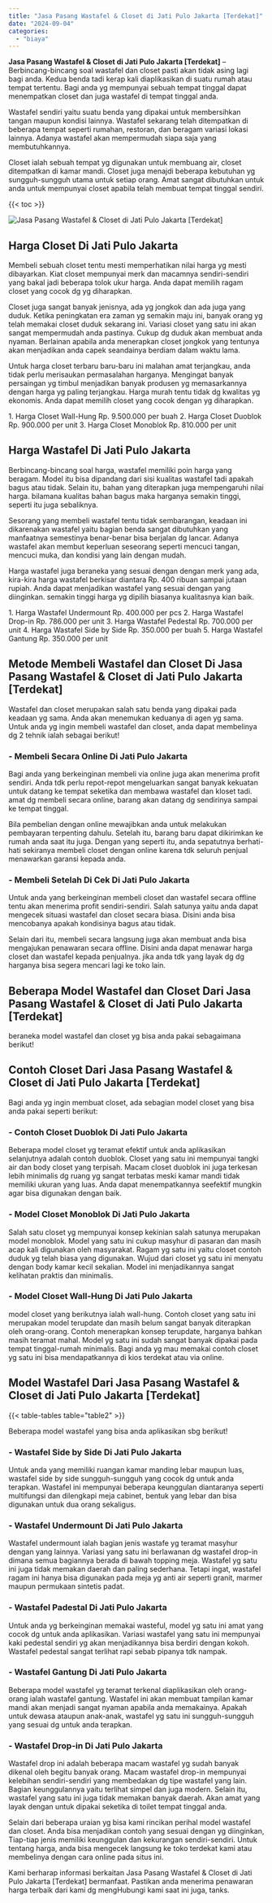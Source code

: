 ```yaml
---
title: "Jasa Pasang Wastafel & Closet di Jati Pulo Jakarta [Terdekat]"
date: "2024-09-04"
categories: 
  - "biaya"
---
```


**Jasa Pasang Wastafel & Closet di Jati Pulo Jakarta \[Terdekat\]** – Berbincang-bincang soal wastafel dan closet pasti akan tidak asing lagi bagi anda. Kedua benda tadi kerap kali diaplikasikan di suatu rumah atau tempat tertentu. Bagi anda yg mempunyai sebuah tempat tinggal dapat menempatkan closet dan juga wastafel di tempat tinggal anda.

Wastafel sendiri yaitu suatu benda yang dipakai untuk membersihkan tangan maupun kondisi lainnya. Wastafel sekarang telah ditempatkan di beberapa tempat seperti rumahan, restoran, dan beragam variasi lokasi lainnya. Adanya wastafel akan mempermudah siapa saja yang membutuhkannya.

Closet ialah sebuah tempat yg digunakan untuk membuang air, closet ditempatkan di kamar mandi. Closet juga menajdi beberapa kebutuhan yg sungguh-sungguh utama untuk setiap orang. Amat sangat dibutuhkan untuk anda untuk mempunyai closet apabila telah membuat tempat tinggal sendiri.

{{< toc >}}

![Jasa Pasang Wastafel & Closet di Jati Pulo Jakarta [Terdekat]](/images/wastafel-closet-murah05.png)

## Harga Closet Di Jati Pulo Jakarta

Membeli sebuah closet tentu mesti memperhatikan nilai harga yg mesti dibayarkan. Kiat closet mempunyai merk dan macamnya sendiri-sendiri yang bakal jadi beberapa tolok ukur harga. Anda dapat memilih ragam closet yang cocok dg yg diharapkan.

Closet juga sangat banyak jenisnya, ada yg jongkok dan ada juga yang duduk. Ketika peningkatan era zaman yg semakin maju ini, banyak orang yg telah memakai closet duduk sekarang ini. Variasi closet yang satu ini akan sangat mempermudah anda pastinya. Cukup dg duduk akan membuat anda nyaman. Berlainan apabila anda menerapkan closet jongkok yang tentunya akan menjadikan anda capek seandainya berdiam dalam waktu lama.

Untuk harga closet terbaru baru-baru ini malahan amat terjangkau, anda tidak perlu merisaukan permasalahan harganya. Mengingat banyak persaingan yg timbul menjadikan banyak produsen yg memasarkannya dengan harga yg paling terjangkau. Harga murah tentu tidak dg kwalitas yg ekonomis. Anda dapat memilih closet yang cocok dengan yg diharapkan.

1\. Harga Closet Wall-Hung Rp. 9.500.000 per buah 2. Harga Closet Duoblok Rp. 900.000 per unit 3. Harga Closet Monoblok Rp. 810.000 per unit

## Harga Wastafel Di Jati Pulo Jakarta

Berbincang-bincang soal harga, wastafel memiliki poin harga yang beragam. Model itu bisa dipandang dari sisi kualitas wastafel tadi apakah bagus atau tidak. Selain itu, bahan yang diterapkan juga mempengaruhi nilai harga. bilamana kualitas bahan bagus maka harganya semakin tinggi, seperti itu juga sebaliknya.

Sesorang yang membeli wastafel tentu tidak sembarangan, keadaan ini dikarenakan wastafel yaitu bagian benda sangat dibutuhkan yang manfaatnya semestinya benar-benar bisa berjalan dg lancar. Adanya wastafel akan membut keperluan seseorang seperti mencuci tangan, mencuci muka, dan kondisi yang lain dengan mudah.

Harga wastafel juga beraneka yang sesuai dengan dengan merk yang ada, kira-kira harga wastafel berkisar diantara Rp. 400 ribuan sampai jutaan rupiah. Anda dapat menjadikan wastafel yang sesuai dengan yang diinginkan. semakin tinggi harga yg dipilih biasanya kualitasnya kian baik.

1\. Harga Wastafel Undermount Rp. 400.000 per pcs 2. Harga Wastafel Drop-in Rp. 786.000 per unit 3. Harga Wastafel Pedestal Rp. 700.000 per unit 4. Harga Wastafel Side by Side Rp. 350.000 per buah 5. Harga Wastafel Gantung Rp. 350.000 per unit

## Metode Membeli Wastafel dan Closet Di Jasa Pasang Wastafel & Closet di Jati Pulo Jakarta \[Terdekat\]

Wastafel dan closet merupakan salah satu benda yang dipakai pada keadaan yg sama. Anda akan menemukan keduanya di agen yg sama. Untuk anda yg ingin membeli wastafel dan closet, anda dapat membelinya dg 2 tehnik ialah sebagai berikut!

### \- Membeli Secara Online Di Jati Pulo Jakarta

Bagi anda yang berkeinginan membeli via online juga akan menerima profit sendiri. Anda tdk perlu repot-repot mengeluarkan sangat banyak kekuatan untuk datang ke tempat seketika dan membawa wastafel dan kloset tadi. amat dg membeli secara online, barang akan datang dg sendirinya sampai ke tempat tinggal.

Bila pembelian dengan online mewajibkan anda untuk melakukan pembayaran terpenting dahulu. Setelah itu, barang baru dapat dikirimkan ke rumah anda saat itu juga. Dengan yang seperti itu, anda sepatutnya berhati-hati sekiranya membeli closet dengan online karena tdk seluruh penjual menawarkan garansi kepada anda.

### \- Membeli Setelah Di Cek Di Jati Pulo Jakarta

Untuk anda yang berkeinginan membeli closet dan wastafel secara offline tentu akan menerima profit sendiri-sendiri. Salah satunya yaitu anda dapat mengecek situasi wastafel dan closet secara biasa. Disini anda bisa mencobanya apakah kondisinya bagus atau tidak.

Selain dari itu, membeli secara langsung juga akan membuat anda bisa mengajukan penawaran secara offline. Disini anda dapat menawar harga closet dan wastafel kepada penjualnya. jika anda tdk yang layak dg dg harganya bisa segera mencari lagi ke toko lain.

## Beberapa Model Wastafel dan Closet Dari Jasa Pasang Wastafel & Closet di Jati Pulo Jakarta \[Terdekat\]

beraneka model wastafel dan closet yg bisa anda pakai sebagaimana berikut!

## Contoh Closet Dari Jasa Pasang Wastafel & Closet di Jati Pulo Jakarta \[Terdekat\]

Bagi anda yg ingin membuat closet, ada sebagian model closet yang bisa anda pakai seperti berikut:

### \- Contoh Closet Duoblok Di Jati Pulo Jakarta

Beberapa model closet yg teramat efektif untuk anda aplikasikan selanjutnya adalah contoh duoblok. Closet yang satu ini mempunyai tangki air dan body closet yang terpisah. Macam closet duoblok ini juga terkesan lebih minimalis dg ruang yg sangat terbatas meski kamar mandi tidak memiliki ukuran yang luas. Anda dapat menempatkannya seefektif mungkin agar bisa digunakan dengan baik.

### \- Model Closet Monoblok Di Jati Pulo Jakarta

Salah satu closet yg mempunyai konsep kekinian salah satunya merupakan model monoblok. Model yang satu ini cukup masyhur di pasaran dan masih acap kali digunakan oleh masyarakat. Ragam yg satu ini yaitu closet contoh duduk yg telah biasa yang digunakan. Wujud dari closet yg satu ini menyatu dengan body kamar kecil sekalian. Model ini menjadikannya sangat kelihatan praktis dan minimalis.

### \- Model Closet Wall-Hung Di Jati Pulo Jakarta

model closet yang berikutnya ialah wall-hung. Contoh closet yang satu ini merupakan model terupdate dan masih belum sangat banyak diterapkan oleh orang-orang. Contoh menerapkan konsep terupdate, harganya bahkan masih teramat mahal. Model yg satu ini sudah sangat banyak dipakai pada tempat tinggal-rumah minimalis. Bagi anda yg mau memakai contoh closet yg satu ini bisa mendapatkannya di kios terdekat atau via online.

## Model Wastafel Dari Jasa Pasang Wastafel & Closet di Jati Pulo Jakarta \[Terdekat\]

{{< table-tables table="table2" >}}

Beberapa model wastafel yang bisa anda aplikasikan sbg berikut!

### \- Wastafel Side by Side Di Jati Pulo Jakarta

Untuk anda yang memiliki ruangan kamar manding lebar maupun luas, wastafel side by side sungguh-sungguh yang cocok dg untuk anda terapkan. Wastafel ini mempunyai beberapa keunggulan diantaranya seperti multifungsi dan dilengkapi meja cabinet, bentuk yang lebar dan bisa digunakan untuk dua orang sekaligus.

### \- Wastafel Undermount Di Jati Pulo Jakarta

Wastafel undermount ialah bagian jenis wastafe yg teramat masyhur dengan yang lainnya. Variasi yang satu ini berlawanan dg wastafel drop-in dimana semua bagiannya berada di bawah topping meja. Wastafel yg satu ini juga tidak memakan daerah dan paling sederhana. Tetapi ingat, wastafel ragam ini hanya bisa digunakan pada meja yg anti air seperti granit, marmer maupun permukaan sintetis padat.

### \- Wastafel Padestal Di Jati Pulo Jakarta

Untuk anda yg berkeinginan memakai wasteful, model yg satu ini amat yang cocok dg untuk anda aplikasikan. Variasi wastafel yang satu ini mempunyai kaki pedestal sendiri yg akan menjadikannya bisa berdiri dengan kokoh. Wastafel pedestal sangat terlihat rapi sebab pipanya tdk nampak.

### \- Wastafel Gantung Di Jati Pulo Jakarta

Beberapa model wastafel yg teramat terkenal diaplikasikan oleh orang-orang ialah wastafel gantung. Wastafel ini akan membuat tampilan kamar mandi akan menjadi sangat nyaman apabila anda memakainya. Apakah untuk dewasa ataupun anak-anak, wastafel yg satu ini sungguh-sungguh yang sesuai dg untuk anda terapkan.

### \- Wastafel Drop-in Di Jati Pulo Jakarta

Wastafel drop ini adalah beberapa macam wastafel yg sudah banyak dikenal oleh begitu banyak orang. Macam wastafel drop-in mempunyai kelebihan sendiri-sendiri yang membedakan dg tipe wastafel yang lain. Bagian keunggulannya yaitu terlihat simpel dan juga modern. Selain itu, wastafel yang satu ini juga tidak memakan banyak daerah. Akan amat yang layak dengan untuk dipakai seketika di toilet tempat tinggal anda.

Selain dari beberapa uraian yg bisa kami rincikan perihal model wastafel dan closet. Anda bisa menjadikan contoh yang sesuai dengan yg diinginkan, Tiap-tiap jenis memiliki keunggulan dan kekurangan sendiri-sendiri. Untuk tentang harga, anda bisa mengecek langsung ke toko terdekat kami atau membelinya dengan cara online pada situs ini.

Kami berharap informasi berkaitan Jasa Pasang Wastafel & Closet di Jati Pulo Jakarta \[Terdekat\] bermanfaat. Pastikan anda menerima penawaran harga terbaik dari kami dg mengHubungi kami saat ini juga, tanks.
